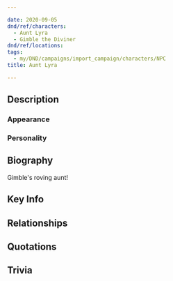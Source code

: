 ```yaml
---

date: 2020-09-05
dnd/ref/characters:
  - Aunt Lyra
  - Gimble the Diviner
dnd/ref/locations:
tags:
  - my/DND/campaigns/import_campaign/characters/NPC
title: Aunt Lyra

---
```


## Description

### Appearance

### Personality

## Biography

Gimble's roving aunt!

## Key Info

## Relationships

## Quotations

## Trivia
